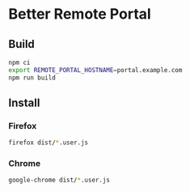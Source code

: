 # Better Remote Portal

## Build

```bash
npm ci
export REMOTE_PORTAL_HOSTNAME=portal.example.com
npm run build
```

## Install

### Firefox

```bash
firefox dist/*.user.js
```

### Chrome

```bash
google-chrome dist/*.user.js
```
